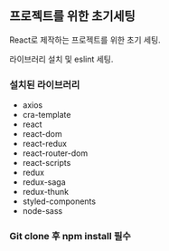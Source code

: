 ## 프로젝트를 위한 초기세팅

React로 제작하는 프로젝트를 위한 초기 세팅.

라이브러리 설치 및 eslint 세팅.

### 설치된 라이브러리
- axios
- cra-template
- react
- react-dom
- react-redux
- react-router-dom
- react-scripts
- redux
- redux-saga
- redux-thunk
- styled-components
- node-sass

### Git clone 후 npm install 필수
